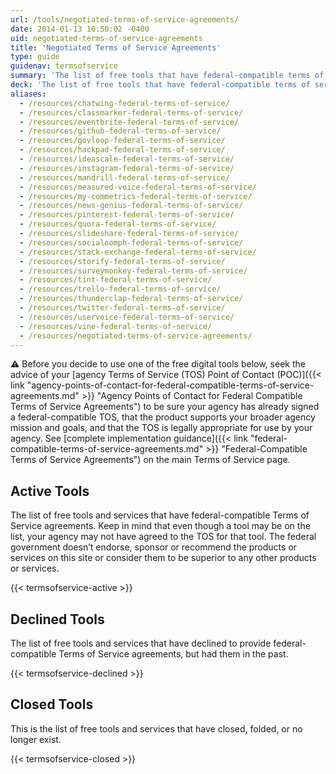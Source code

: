 ```yaml
---
url: /tools/negotiated-terms-of-service-agreements/
date: 2014-01-13 10:50:02 -0400
uid: negotiated-terms-of-service-agreements
title: 'Negotiated Terms of Service Agreements'
type: guide
guidenav: termsofservice
summary: 'The list of free tools that have federal-compatible terms of service agreements.'
deck: 'The list of free tools that have federal-compatible terms of service agreements.'
aliases:
  - /resources/chatwing-federal-terms-of-service/
  - /resources/classmarker-federal-terms-of-service/
  - /resources/eventbrite-federal-terms-of-service/
  - /resources/github-federal-terms-of-service/
  - /resources/govloop-federal-terms-of-service/
  - /resources/hackpad-federal-terms-of-service/
  - /resources/ideascale-federal-terms-of-service/
  - /resources/instagram-federal-terms-of-service/
  - /resources/mandrill-federal-terms-of-service/
  - /resources/measured-voice-federal-terms-of-service/
  - /resources/my-commetrics-federal-terms-of-service/
  - /resources/news-genius-federal-terms-of-service/
  - /resources/pinterest-federal-terms-of-service/
  - /resources/quora-federal-terms-of-service/
  - /resources/slideshare-federal-terms-of-service/
  - /resources/socialoomph-federal-terms-of-service/
  - /resources/stack-exchange-federal-terms-of-service/
  - /resources/storify-federal-terms-of-service/
  - /resources/surveymonkey-federal-terms-of-service/
  - /resources/tint-federal-terms-of-service/
  - /resources/trello-federal-terms-of-service/
  - /resources/thunderclap-federal-terms-of-service/
  - /resources/twitter-federal-terms-of-service/
  - /resources/uservoice-federal-terms-of-service/
  - /resources/vine-federal-terms-of-service/
  - /resources/negotiated-terms-of-service-agreements/
---
```



**:warning:** Before you decide to use one of the free digital tools below, seek the advice of your [agency Terms of Service (TOS) Point of Contact (POC)]({{< link "agency-points-of-contact-for-federal-compatible-terms-of-service-agreements.md" >}} "Agency Points of Contact for Federal Compatible Terms of Service Agreements") to be sure your agency has already signed a federal-compatible TOS, that the product supports your broader agency mission and goals, and that the TOS is legally appropriate for use by your agency. See [complete implementation guidance]({{< link "federal-compatible-terms-of-service-agreements.md" >}} "Federal-Compatible Terms of Service Agreements") on the main Terms of Service page.

## Active Tools

The list of free tools and services that have federal-compatible Terms of Service agreements. Keep in mind that even though a tool may be on the list, your agency may not have agreed to the TOS for that tool. The federal government doesn&#8217;t endorse, sponsor or recommend the products or services on this site or consider them to be superior to any other products or services.

{{< termsofservice-active >}}

## Declined Tools

The list of free tools and services that have declined to provide federal-compatible Terms of Service agreements, but had them in the past.

{{< termsofservice-declined >}}

## Closed Tools

This is the list of free tools and services that have closed, folded, or no longer exist.

{{< termsofservice-closed >}}
